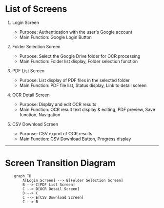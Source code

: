 # List of Screens

1. Login Screen
   - Purpose: Authentication with the user's Google account
   - Main Function: Google Login Button

2. Folder Selection Screen
   - Purpose: Select the Google Drive folder for OCR processing
   - Main Function: Folder list display, Folder selection function

3. PDF List Screen
   - Purpose: List display of PDF files in the selected folder
   - Main Function: PDF file list, Status display, Link to detail screen

4. OCR Detail Screen
   - Purpose: Display and edit OCR results
   - Main Function: OCR result text display & editing, PDF preview, Save function, Navigation

5. CSV Download Screen
   - Purpose: CSV export of OCR results
   - Main Function: CSV Download Button, Progress display
   
---


# Screen Transition Diagram

```mermaid
    graph TD
        A[Login Screen] --> B[Folder Selection Screen]
        B --> C[PDF List Screen]
        C --> D[OCR Detail Screen]
        D --> C
        C --> E[CSV Download Screen]
        C --> B
```